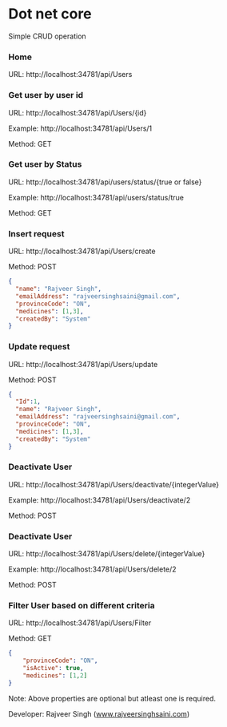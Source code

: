# Dot net core 
 Simple CRUD operation


### Home
URL: http://localhost:34781/api/Users



### Get user by user id
URL: http://localhost:34781/api/Users/{id}

Example: http://localhost:34781/api/Users/1

Method: GET



### Get user by Status
URL: http://localhost:34781/api/users/status/{true or false}

Example: http://localhost:34781/api/users/status/true

Method: GET

### Insert request
URL: http://localhost:34781/api/Users/create

Method: POST

```json
{  
  "name": "Rajveer Singh",
  "emailAddress": "rajveersinghsaini@gmail.com",
  "provinceCode": "ON",
  "medicines": [1,3],
  "createdBy": "System"
}
```
### Update request
URL: http://localhost:34781/api/Users/update

Method: POST

```json
{
  "Id":1,
  "name": "Rajveer Singh",
  "emailAddress": "rajveersinghsaini@gmail.com",
  "provinceCode": "ON",
  "medicines": [1,3],
  "createdBy": "System"
}
```
### Deactivate User
URL: http://localhost:34781/api/Users/deactivate/{integerValue}

Example: http://localhost:34781/api/Users/deactivate/2

Method: POST

### Deactivate User
URL: http://localhost:34781/api/Users/delete/{integerValue}

Example: http://localhost:34781/api/Users/delete/2

Method: POST

### Filter User based on different criteria

URL: http://localhost:34781/api/Users/Filter

Method: GET
```json
{       
	"provinceCode": "ON",       
	"isActive": true,
	"medicines": [1,2]
}
```
Note: Above properties are optional but atleast one is required.

Developer: Rajveer Singh (www.rajveersinghsaini.com)